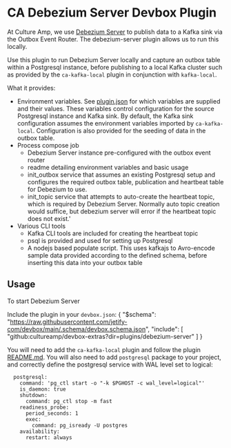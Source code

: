 # CA Debezium Server Devbox Plugin

At Culture Amp, we use [Debezium Server](https://debezium.io/documentation/reference/stable/operations/debezium-server.html) to publish data to a Kafka sink via the Outbox Event Router.  The debezium-server plugin allows us to run this locally.

Use this plugin to run Debezium Server locally and capture an outbox table within a Postgresql instance, before publishing to a local Kafka cluster such as provided by the `ca-kafka-local` plugin in conjunction with `kafka-local`.

What it provides:

- Environment variables.  See [plugin.json](./plugin.json) for which variables are supplied and their values.  These variables control configuration for the source Postgresql instance and Kafka sink.  By default, the Kafka sink configuration assumes the environment variables imported by `ca-kafka-local`.  Configuration is also provided for the seeding of data in the outbox table.
- Process compose job
  - Debezium Server instance pre-configured with the outbox event router
  - readme detailing environment variables and basic usage
  - init_outbox service that assumes an existing Postgresql setup and configures the required outbox table, publication and heartbeat table for Debezium to use.
  - init_topic service that attempts to auto-create the heartbeat topic, which is required by Debezium Server.  Normally auto topic creation would suffice, but debezium server will error if the heartbeat topic does not exist.'
- Various CLI tools
    - Kafka CLI tools are included for creating the heartbeat topic
    - psql is provided and used for setting up Postgresql
    - A nodejs based populate script.  This uses kafkajs to Avro-encode sample data provided according to the defined schema, before inserting this data into your outbox table

## Usage

To start Debezium Server

Include the plugin in your `devbox.json`:
    {
      "$schema": "https://raw.githubusercontent.com/jetify-com/devbox/main/.schema/devbox.schema.json",
      "include": [
        "github:cultureamp/devbox-extras?dir=plugins/debezium-server"
      ]
    }

You will need to add the `ca-kafka-local` plugin and follow the plugin [README.md](../ca-kafka-local/README.md).
You will also need to add `postgresql` package to your project, and correctly define the postgresql service with WAL level set to logical:

```
  postgresql:
    command: 'pg_ctl start -o "-k $PGHOST -c wal_level=logical"'
    is_daemon: true
    shutdown:
      command: pg_ctl stop -m fast
    readiness_probe:
      period_seconds: 1
      exec:
        command: pg_isready -U postgres
    availability:
      restart: always
```